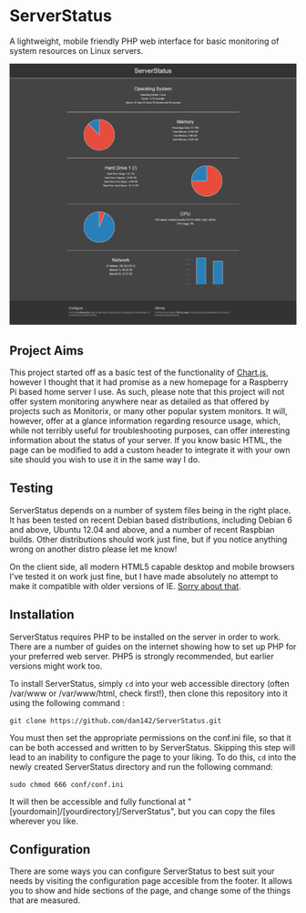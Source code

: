 # ServerStatus
A lightweight, mobile friendly PHP web interface for basic monitoring of system resources on Linux servers.

![ScreenShot](img/screenshots/home_capture.png)

## Project Aims
This project started off as a basic test of the functionality of [Chart.js](https://github.com/nnnick/Chart.js/), however I thought that it had promise as a new homepage for a Raspberry Pi based home server I use. As such, please note that this project will not offer system monitoring anywhere near as detailed as that offered by projects such as Monitorix, or many other popular system monitors. It will, however, offer at a glance information regarding resource usage, which, while not terribly useful for troubleshooting purposes, can offer interesting information about the status of your server. If you know basic HTML, the page can be modified to add a custom header to integrate it with your own site should you wish to use it in the same way I do.

## Testing
ServerStatus depends on a number of system files being in the right place. It has been tested on recent Debian based distributions, including Debian 6 and above, Ubuntu 12.04 and above, and a number of recent Raspbian builds. Other distributions should work just fine, but if you notice anything wrong on another distro please let me know!

On the client side, all modern HTML5 capable desktop and mobile browsers I've tested it on work just fine, but I have made absolutely no attempt to make it compatible with older versions of IE. [Sorry about that](https://www.google.com/chrome/browser/desktop/index.html).

## Installation
ServerStatus requires PHP to be installed on the server in order to work. There are a number of guides on the internet showing how to set up PHP for your preferred web server. PHP5 is strongly recommended, but earlier versions might work too.

To install ServerStatus, simply ```cd``` into your web accessible directory (often /var/www or /var/www/html, check first!), then clone this repository into it using the following command :
```
git clone https://github.com/dan142/ServerStatus.git
```

You must then set the appropriate permissions on the conf.ini file, so that it can be both accessed and written to by ServerStatus. Skipping this step will lead to an inability to configure the page to your liking. To do this, ```cd``` into the newly created ServerStatus directory and run the following command:
```
sudo chmod 666 conf/conf.ini
```

It will then be accessible and fully functional at "[yourdomain]/[yourdirectory]/ServerStatus", but you can copy the files wherever you like.

## Configuration
There are some ways you can configure ServerStatus to best suit your needs by visiting the configuration page accesible from the footer. It allows you to show and hide sections of the page, and change some of the things that are measured.
